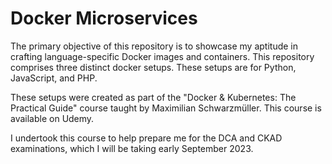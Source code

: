 # Docker Microservices
The primary objective of this repository is to showcase my aptitude in crafting language-specific Docker images and containers. This repository comprises three distinct docker setups. These setups are for Python, JavaScript, and PHP. 

These setups were created as part of the "Docker & Kubernetes: The Practical Guide" course taught by Maximilian Schwarzmüller. This course is available on Udemy.

I undertook this course to help prepare me for the DCA and CKAD examinations, which I will be taking early September 2023. 








